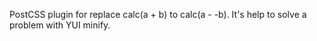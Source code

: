 PostCSS plugin for replace calc(a + b) to calc(a - -b). It's help to solve a problem with YUI minify.